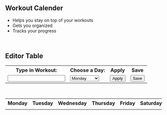 <!--Login Frontmatter-->

## Workout Calender
  - Helps you stay on top of your workouts
  - Gets you organized
  - Tracks your progress
<br>

## Editor Table
<!-- Editor table-->
<table width="500px">
  <tr>
    <th><label for="workout">Type in Workout:</label></th>
    <th><label for="weeks">Choose a Day:</label></th>
    <th>Apply</th>
    <th>Save</th>
  </tr>
  <tr>
    <td><input id="input"></td>
    <td>
      <select name="week" id="week">
        <option>Monday</option>
        <option>Tuesday</option>
        <option>Wednesday</option>
        <option>Thursday</option>
        <option>Friday</option>
        <option>Saturday</option>
        <option>Sunday</option>
      </select>
    </td>
    <td><button onclick="Add()">Apply</button></td>
    <td><button>Save</button></td>
  </tr>
</table>

<br>

<!-- Calender table-->
<table>
  <tr>
    <th>Monday</th>
    <th>Tuesday</th>
    <th>Wednesday</th>
    <th>Thursday</th>
    <th>Friday</th>
    <th>Saturday</th>
    <th>Sunday</th>
  </tr>
    <tr>
    <td><div id="monday"></div></td>
    <td><div id="tuesday"></div></td>
    <td><div id="wednesday"></div></td>
    <td><div id="thursday"></div></td>
    <td><div id="friday"></div></td>
    <td><div id="saturday"></div></td>
    <td><div id="sunday"></div></td>
  </tr>
</table>

<br>

<div id="days"></div>
<div id="tasks"></div>



<script>
  function Add(){
    var input = document.getElementById("input").value;
    var week = document.getElementById("week").value;
    if (week === "Monday") {
      document.getElementById("monday").innerText = input + " " + document.getElementById("monday").innerText
    }
    if (week === "Tuesday") {
      document.getElementById("tuesday").innerText = input + " " + document.getElementById("tuesday").innerText
    }
    if (week === "Wednesday") {
      document.getElementById("wednesday").innerText = input + " " + document.getElementById("wednesday").innerText
    }
    if (week === "Thursday") {
      document.getElementById("thursday").innerText = input + " " + document.getElementById("thursday").innerText
    }
    if (week === "Friday") {
      document.getElementById("friday").innerText = input + " " + document.getElementById("friday").innerText
    }
    if (week === "Saturday") {
      document.getElementById("saturday").innerText = input + " " + document.getElementById("saturday").innerText
    }
    if (week === "Sunday") {
      document.getElementById("sunday").innerText = input + " " + document.getElementById("sunday").innerText
    }
  }

  function displayDayOfWeek() {
    var d = new Date();
    var days = ["Sunday", "Monday", "Tuesday", "Wednesday", "Thursday", "Friday", "Saturday"];
    var day = days[d.getDay()];
    document.getElementById("days").innerHTML = "Today is " + day + " these are your tasks:";
  }
  setInterval(displayDayOfWeek, 1000);
</script>